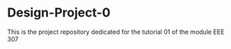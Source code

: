# Design-Project-0
This is the project repository dedicated for the tutorial 01 of the module EEE 307
